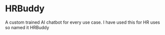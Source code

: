 # HRBuddy
A custom trained AI chatbot for every use case. I have used this for HR uses so named it HRBuddy
